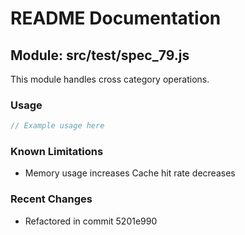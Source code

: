 # README Documentation

## Module: src/test/spec_79.js

This module handles cross category operations.

### Usage

```javascript
// Example usage here
```

### Known Limitations

- Memory usage increases Cache hit rate decreases

### Recent Changes

- Refactored in commit 5201e990
